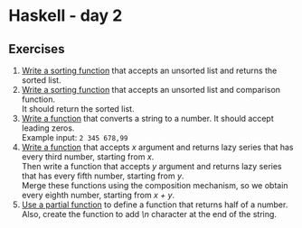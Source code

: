 # Haskell - day 2

## Exercises
1. [Write a sorting function](./sort.hs) that accepts an unsorted list and returns the sorted list.
2. [Write a sorting function](./sort_hof.hs) that accepts an unsorted list and comparison function.\
   It should return the sorted list.
3. [Write a function](./converter.hs) that converts a string to a number. It should accept leading zeros.\
   Example input: ```2 345 678,99```
4. [Write a function](./) that accepts *x* argument and returns lazy series that has every third number, starting from *x*.\
   Then write a function that accepts *y* argument and returns lazy series that has every fifth number, starting from *y*.\
   Merge these functions using the composition mechanism, so we obtain every eighth number, starting from *x + y*.
5. [Use a partial function](./) to define a function that returns half of a number.\
   Also, create the function to add *\n* character at the end of the string.